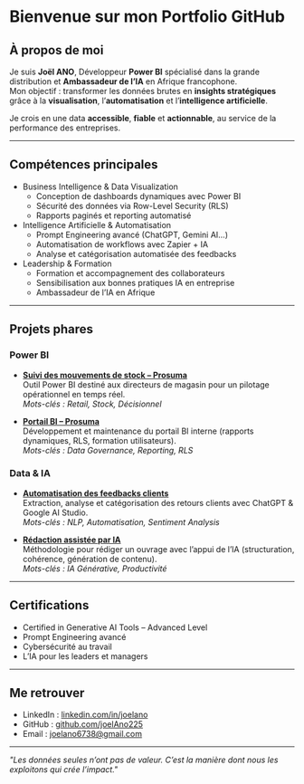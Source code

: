 # Bienvenue sur mon Portfolio GitHub

## À propos de moi
Je suis **Joël ANO**, Développeur **Power BI** spécialisé dans la grande distribution et **Ambassadeur de l’IA** en Afrique francophone.  
Mon objectif : transformer les données brutes en **insights stratégiques** grâce à la **visualisation**, l’**automatisation** et l’**intelligence artificielle**.  

Je crois en une data **accessible**, **fiable** et **actionnable**, au service de la performance des entreprises.

---

## Compétences principales
- Business Intelligence & Data Visualization
  - Conception de dashboards dynamiques avec Power BI
  - Sécurité des données via Row-Level Security (RLS)
  - Rapports paginés et reporting automatisé
- Intelligence Artificielle & Automatisation
  - Prompt Engineering avancé (ChatGPT, Gemini AI…)
  - Automatisation de workflows avec Zapier + IA
  - Analyse et catégorisation automatisée des feedbacks
- Leadership & Formation
  - Formation et accompagnement des collaborateurs
  - Sensibilisation aux bonnes pratiques IA en entreprise
  - Ambassadeur de l’IA en Afrique

---

## Projets phares

### Power BI
- **[Suivi des mouvements de stock – Prosuma](https://github.com/joelAno225/PowerBI-Stock-Movement)**  
  Outil Power BI destiné aux directeurs de magasin pour un pilotage opérationnel en temps réel.  
  *Mots-clés : Retail, Stock, Décisionnel*

- **[Portail BI – Prosuma](https://github.com/joelAno225/BI-Portal)**  
  Développement et maintenance du portail BI interne (rapports dynamiques, RLS, formation utilisateurs).  
  *Mots-clés : Data Governance, Reporting, RLS*

### Data & IA
- **[Automatisation des feedbacks clients](https://github.com/joelAno225/AI-Feedback-Automation)**  
  Extraction, analyse et catégorisation des retours clients avec ChatGPT & Google AI Studio.  
  *Mots-clés : NLP, Automatisation, Sentiment Analysis*

- **[Rédaction assistée par IA](https://github.com/joelAno225/AI-Writing-Project)**  
  Méthodologie pour rédiger un ouvrage avec l’appui de l’IA (structuration, cohérence, génération de contenu).  
  *Mots-clés : IA Générative, Productivité*

---

## Certifications
- Certified in Generative AI Tools – Advanced Level  
- Prompt Engineering avancé  
- Cybersécurité au travail  
- L’IA pour les leaders et managers  

---

## Me retrouver
- LinkedIn : [linkedin.com/in/joelano](https://www.linkedin.com/in/joelano)  
- GitHub : [github.com/joelAno225](https://github.com/joelAno225)  
- Email : joelano6738@gmail.com  

---

*"Les données seules n’ont pas de valeur. C’est la manière dont nous les exploitons qui crée l’impact."*
